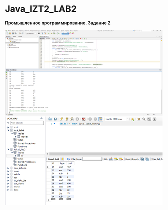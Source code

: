 # Java_IZT2_LAB2
**Промышленное программирование. Задание 2**

![Screenshot](screen_java.png)
![Screenshot](screen_sql.png)
